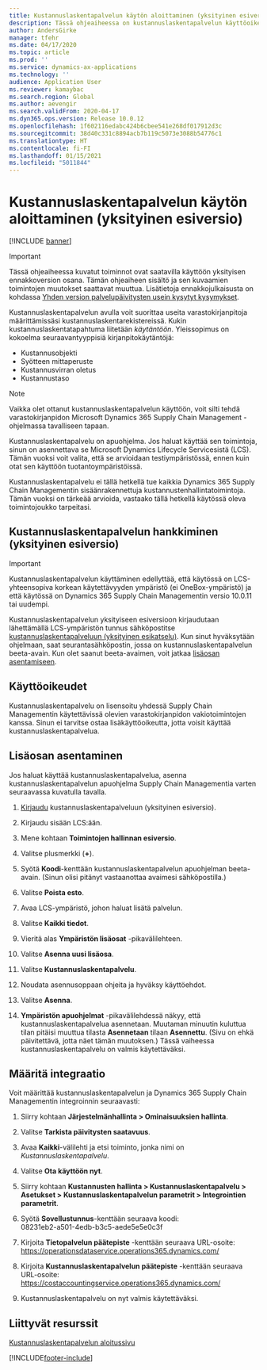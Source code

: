 ```yaml
---
title: Kustannuslaskentapalvelun käytön aloittaminen (yksityinen esiversio)
description: Tässä ohjeaiheessa on kustannuslaskentapalvelun käyttöoikeustiedot ja asennusohjeet.
author: AndersGirke
manager: tfehr
ms.date: 04/17/2020
ms.topic: article
ms.prod: ''
ms.service: dynamics-ax-applications
ms.technology: ''
audience: Application User
ms.reviewer: kamaybac
ms.search.region: Global
ms.author: aevengir
ms.search.validFrom: 2020-04-17
ms.dyn365.ops.version: Release 10.0.12
ms.openlocfilehash: 1f602116edabc424b6cbee541e268df017912d3c
ms.sourcegitcommit: 38d40c331c8894acb7b119c5073e3088b54776c1
ms.translationtype: HT
ms.contentlocale: fi-FI
ms.lasthandoff: 01/15/2021
ms.locfileid: "5011844"
---
```

# <a name="get-started-with-the-cost-accounting-service-private-preview"></a>Kustannuslaskentapalvelun käytön aloittaminen (yksityinen esiversio)

[!INCLUDE [banner](../includes/banner.md)]

> [!IMPORTANT]
> Tässä ohjeaiheessa kuvatut toiminnot ovat saatavilla käyttöön yksityisen ennakkoversion osana. Tämän ohjeaiheen sisältö ja sen kuvaamien toimintojen muutokset saattavat muuttua. Lisätietoja ennakkojulkaisusta on kohdassa [Yhden version palvelupäivitysten usein kysytyt kysymykset](../../fin-ops-core/fin-ops/get-started/one-version.md).

Kustannuslaskentapalvelun avulla voit suorittaa useita varastokirjanpitoja määrittämissäsi kustannuslaskentarekistereissä. Kukin kustannuslaskentatapahtuma liitetään *käytäntöön*. Yleissopimus on kokoelma seuraavantyyppisiä kirjanpitokäytäntöjä:

- Kustannusobjekti
- Syötteen mittaperuste
- Kustannusvirran oletus
- Kustannustaso

> [!NOTE]
> Vaikka olet ottanut kustannuslaskentapalvelun käyttöön, voit silti tehdä varastokirjanpidon Microsoft Dynamics 365 Supply Chain Management -ohjelmassa tavalliseen tapaan.

Kustannuslaskentapalvelu on apuohjelma. Jos haluat käyttää sen toimintoja, sinun on asennettava se Microsoft Dynamics Lifecycle Servicesistä (LCS). Tämän vuoksi voit valita, että se arvioidaan testiympäristössä, ennen kuin otat sen käyttöön tuotantoympäristöissä.

Kustannuslaskentapalvelu ei tällä hetkellä tue kaikkia Dynamics 365 Supply Chain Managementin sisäänrakennettuja kustannustenhallintatoimintoja. Tämän vuoksi on tärkeää arvioida, vastaako tällä hetkellä käytössä oleva toimintojoukko tarpeitasi.

## <a name="how-to-get-the-cost-accounting-service-private-preview"></a><a name="sign-up"></a>Kustannuslaskentapalvelun hankkiminen (yksityinen esiversio)

> [!IMPORTANT]
> Kustannuslaskentapalvelun käyttäminen edellyttää, että käytössä on LCS-yhteensopiva korkean käytettävyyden ympäristö (ei OneBox-ympäristö) ja että käytössä on Dynamics 365 Supply Chain Managementin versio 10.0.11 tai uudempi.

Kustannuslaskentapalvelun yksityiseen esiversioon kirjaudutaan lähettämällä LCS-ympäristön tunnus sähköpostitse [kustannuslaskentapalveluun (yksityinen esikatselu)](mailto:aevengir@microsoft.com?subject=Cost%20accounting%20service%20%28private%20preview%29). Kun sinut hyväksytään ohjelmaan, saat seurantasähköpostin, jossa on kustannuslaskentapalvelun beeta-avain. Kun olet saanut beeta-avaimen, voit jatkaa [lisäosan asentamiseen](#install).

## <a name="licensing"></a>Käyttöoikeudet

Kustannuslaskentapalvelu on lisensoitu yhdessä Supply Chain Managementin käytettävissä olevien varastokirjanpidon vakiotoimintojen kanssa. Sinun ei tarvitse ostaa lisäkäyttöoikeutta, jotta voisit käyttää kustannuslaskentapalvelua.

## <a name="install-the-add-in"></a><a name="install"></a>Lisäosan asentaminen

Jos haluat käyttää kustannuslaskentapalvelua, asenna kustannuslaskentapalvelun apuohjelma Supply Chain Managementia varten seuraavassa kuvatulla tavalla.

1. [Kirjaudu](#sign-up) kustannuslaskentapalveluun (yksityinen esiversio).

1. Kirjaudu sisään LCS:ään.

1. Mene kohtaan **Toimintojen hallinnan esiversio**.

1. Valitse plusmerkki (**+**).

1. Syötä **Koodi**-kenttään kustannuslaskentapalvelun apuohjelman beeta-avain. (Sinun olisi pitänyt vastaanottaa avaimesi sähköpostilla.)

1. Valitse **Poista esto**.

1. Avaa LCS-ympäristö, johon haluat lisätä palvelun.

1. Valitse **Kaikki tiedot**.

1. Vieritä alas **Ympäristön lisäosat** -pikavälilehteen.

1. Valitse **Asenna uusi lisäosa**.

1. Valitse **Kustannuslaskentapalvelu**.

1. Noudata asennusoppaan ohjeita ja hyväksy käyttöehdot.

1. Valitse **Asenna**.

1. **Ympäristön apuohjelmat** -pikavälilehdessä näkyy, että kustannuslaskentapalvelua asennetaan. Muutaman minuutin kuluttua tilan pitäisi muuttua tilasta **Asennetaan** tilaan **Asennettu**. (Sivu on ehkä päivitettävä, jotta näet tämän muutoksen.) Tässä vaiheessa kustannuslaskentapalvelu on valmis käytettäväksi.

## <a name="set-up-the-integration"></a>Määritä integraatio

Voit määrittää kustannuslaskentapalvelun ja Dynamics 365 Supply Chain Managementin integroinnin seuraavasti:

1. Siirry kohtaan **Järjestelmänhallinta > Ominaisuuksien hallinta**.

1. Valitse **Tarkista päivitysten saatavuus**.

1. Avaa **Kaikki**-välilehti ja etsi toiminto, jonka nimi on *Kustannuslaskentapalvelu*.

1. Valitse **Ota käyttöön nyt**.

1. Siirry kohtaan **Kustannusten hallinta > Kustannuslaskentapalvelu > Asetukset > Kustannuslaskentapalvelun parametrit > Integrointien parametrit**.

1. Syötä **Sovellustunnus**-kenttään seuraava koodi:<br> 08231eb2-a501-4edb-b3c5-aede5e5e0c3f

1. Kirjoita **Tietopalvelun päätepiste** -kenttään seuraava URL-osoite:<br>https://operationsdataservice.operations365.dynamics.com/

1. Kirjoita **Kustannuslaskentapalvelun päätepiste** -kenttään seuraava URL-osoite:<br>https://costaccountingservice.operations365.dynamics.com/

1. Kustannuslaskentapalvelu on nyt valmis käytettäväksi.

## <a name="related-resources"></a>Liittyvät resurssit

[Kustannuslaskentapalvelun aloitussivu](cost-accounting-service-home.md)


[!INCLUDE[footer-include](../../includes/footer-banner.md)]